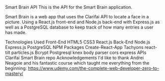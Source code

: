 Smart Brain API
This is the API for the Smart Brain application.

Smart Brain is a web app that uses the Clarifai API to locate a face in a picture. Using a React.js front-end and Node.js back-end with Express.js as well as a PostgreSQL database to keep track of how many entries a user has made.

Technologies Used
Front-End
HTML5
CSS3
React.js
Back-End
Node.js
Express.js
PostgreSQL
NPM Packages
Create-React-App
Tachyons
react-tilt
particles.js
Bcrypt
Postgresql
knex
body parser
cors
express
APIs
Clarifai
Smart Brain repo
Acknowledgements
I'd like to thank Andrei Neagoie and his fantastic course which taught me everything from the beginning: https://www.udemy.com/the-complete-web-developer-zero-to-mastery/
